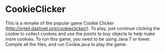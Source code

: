 # CookieClicker
This is a remake of the popular game Cookie Clicker (http://orteil.dashnet.org/cookieclicker/). To play, just continue clicking the
cookie to collect cookies and use the points to buy objects to help make more cookies.
To run this game, you need to be using Java 7 or lower. Compile all the files, and run Cookie.java to play the game.
